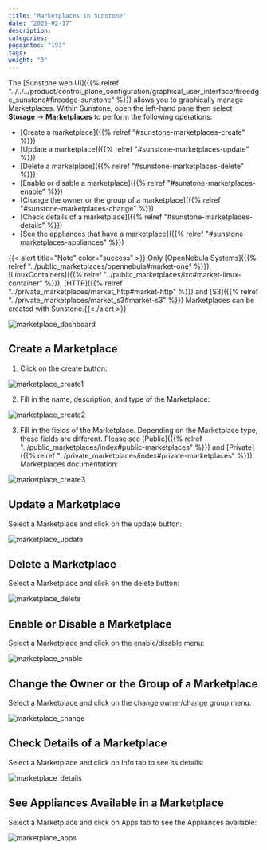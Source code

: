```yaml
---
title: "Marketplaces in Sunstone"
date: "2025-02-17"
description:
categories:
pageintoc: "193"
tags:
weight: "3"
---
```


<a id="sunstone-marketplaces"></a>

<!--# Managing Marketplaces in Sunstone -->

The [Sunstone web UI]({{% relref "../../../product/control_plane_configuration/graphical_user_interface/fireedge_sunstone#fireedge-sunstone" %}}) allows you to graphically manage Marketplaces. Within Sunstone, open the left-hand pane then select **Storage** -> **Marketplaces** to perform the following operations:

* [Create a marketplace]({{% relref "#sunstone-marketplaces-create" %}})
* [Update a marketplace]({{% relref "#sunstone-marketplaces-update" %}})
* [Delete a marketplace]({{% relref "#sunstone-marketplaces-delete" %}})
* [Enable or disable a marketplace]({{% relref "#sunstone-marketplaces-enable" %}})
* [Change the owner or the group of a marketplace]({{% relref "#sunstone-marketplaces-change" %}})
* [Check details of a marketplace]({{% relref "#sunstone-marketplaces-details" %}})
* [See the appliances that have a marketplace]({{% relref "#sunstone-marketplaces-appliances" %}})

{{< alert title="Note" color="success" >}}
Only [OpenNebula Systems]({{% relref "../public_marketplaces/opennebula#market-one" %}}), [LinuxContainers]({{% relref "../public_marketplaces/lxc#market-linux-container" %}}), [HTTP]({{% relref "../private_marketplaces/market_http#market-http" %}}) and [S3]({{% relref "../private_marketplaces/market_s3#market-s3" %}}) Marketplaces can be created with Sunstone.{{< /alert >}} 

![marketplace_dashboard](/images/marketplaces/dashboard.png)

<a id="sunstone-marketplaces-create"></a>

## Create a Marketplace

1. Click on the create button:

![marketplace_create1](/images/marketplaces/create_1.png)

2. Fill in the name, description, and type of the Marketplace:

![marketplace_create2](/images/marketplaces/create_2.png)

3. Fill in the fields of the Marketplace. Depending on the Marketplace type, these fields are different. Please see [Public]({{% relref "../public_marketplaces/index#public-marketplaces" %}}) and [Private]({{% relref "../private_marketplaces/index#private-marketplaces" %}}) Marketplaces documentation:

![marketplace_create3](/images/marketplaces/create_3.png)

<a id="sunstone-marketplaces-update"></a>

## Update a Marketplace

Select a Marketplace and click on the update button:

![marketplace_update](/images/marketplaces/update.png)

<a id="sunstone-marketplaces-delete"></a>

## Delete a Marketplace

Select a Marketplace and click on the delete button:

![marketplace_delete](/images/marketplaces/delete.png)

<a id="sunstone-marketplaces-enable"></a>

## Enable or Disable a Marketplace

Select a Marketplace and click on the enable/disable menu:

![marketplace_enable](/images/marketplaces/enable.png)

<a id="sunstone-marketplaces-change"></a>

## Change the Owner or the Group of a Marketplace

Select a Marketplace and click on the change owner/change group menu:

![marketplace_change](/images/marketplaces/change.png)

<a id="sunstone-marketplaces-details"></a>

## Check Details of a Marketplace

Select a Marketplace and click on Info tab to see its details:

![marketplace_details](/images/marketplaces/details.png)

<a id="sunstone-marketplaces-appliances"></a>

## See Appliances Available in a Marketplace

Select a Marketplace and click on Apps tab to see the Appliances available:

![marketplace_apps](/images/marketplaces/apps.png)
